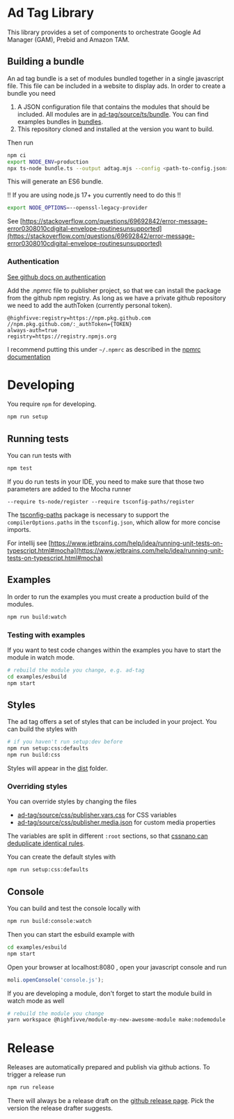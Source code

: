 # Ad Tag Library

This library provides a set of components to orchestrate Google Ad Manager (GAM), Prebid and Amazon TAM.

## Building a bundle

An ad tag bundle is a set of modules bundled together in a single javascript file. This file can be included in a website to display ads.
In order to create a bundle you need

1. A JSON configuration file that contains the modules that should be included. All modules are in [ad-tag/source/ts/bundle](ad-tag/source/ts/bundle).
   You can find examples bundles in [bundles](bundles).
2. This repository cloned and installed at the version you want to build.

Then run

```bash
npm ci
export NODE_ENV=production
npx ts-node bundle.ts --output adtag.mjs --config <path-to-config.json>
```

This will generate an ES6 bundle.

!! If you are using node.js 17+ you currently need to do this !!

```bash
export NODE_OPTIONS=--openssl-legacy-provider
```

See [https://stackoverflow.com/questions/69692842/error-message-error0308010cdigital-envelope-routinesunsupported](https://stackoverflow.com/questions/69692842/error-message-error0308010cdigital-envelope-routinesunsupported)

### Authentication
[See github docs on authentication](https://docs.github.com/en/free-pro-team@latest/packages/using-github-packages-with-your-projects-ecosystem/configuring-npm-for-use-with-github-packages)

Add the .npmrc file to publisher project, so that we can install the package from the github npm registry.
As long as we have a private github repository we need to add the authToken (currently personal token).

```
@highfivve:registry=https://npm.pkg.github.com
//npm.pkg.github.com/:_authToken={TOKEN}
always-auth=true
registry=https://registry.npmjs.org
```

I recommend putting this under `~/.npmrc` as described in the [npmrc documentation](https://docs.npmjs.com/cli/v6/configuring-npm/npmrc)

# Developing

You require `npm` for developing.

```bash
npm run setup
```

## Running tests

You can run tests with

```bash
npm test
```

If you do run tests in your IDE, you need to make sure that those two parameters are added to the Mocha runner

```
--require ts-node/register --require tsconfig-paths/register
```

The [tsconfig-paths](https://www.npmjs.com/package/tsconfig-paths) package is necessary to support the `compilerOptions.paths` in the `tsconfig.json`,
which allow for more concise imports.

For intellij see [https://www.jetbrains.com/help/idea/running-unit-tests-on-typescript.html#mocha](https://www.jetbrains.com/help/idea/running-unit-tests-on-typescript.html#mocha)

## Examples

In order to run the examples you must create a production build of the modules.

```bash
npm run build:watch
```

### Testing with examples

If you want to test code changes within the examples you have to start the module in watch mode.

```bash
# rebuild the module you change, e.g. ad-tag
cd examples/esbuild
npm start
```

## Styles

The ad tag offers a set of styles that can be included in your project. You can build the styles with

```bash
# if you haven't run setup:dev before
npm run setup:css:defaults
npm run build:css
```

Styles will appear in the [dist](dist) folder.

### Overriding styles

You can override styles by changing the files

- [ad-tag/source/css/publisher.vars.css](ad-tag/source/css/publisher.vars.css) for CSS variables
- [ad-tag/source/css/publisher.media.json](ad-tag/source/css/publisher.media.json) for custom media properties

The variables are split in different `:root` sections, so that [cssnano can deduplicate identical rules](https://cssnano.github.io/cssnano/docs/optimisations/discardduplicates/).

You can create the default styles with

```bash
npm run setup:css:defaults
```

## Console

You can build and test the console locally with

```bash
npm run build:console:watch
```

Then you can start the esbuild example with

```bash
cd examples/esbuild
npm start
```

Open your browser at localhost:8080 , open your javascript console and run

```javascript
moli.openConsole('console.js');
```

If you are developing a module, don't forget to start the module build in watch mode as well

```bash
# rebuild the module you change
yarn workspace @highfivve/module-my-new-awesome-module make:nodemodule --watch
```

# Release

Releases are automatically prepared and publish via github actions. To trigger a release run

```bash
npm run release
```

There will always be a release draft on the [github release page](https://github.com/highfivve/moli-ad-tag/releases).
Pick the version the release drafter suggests.
